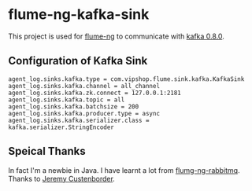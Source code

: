 flume-ng-kafka-sink
================

This project is used for [flume-ng](https://github.com/apache/flume) to communicate with [kafka 0.8.0](http://kafka.apache.org/08/quickstart.html).

Configuration of Kafka Sink
----------

    agent_log.sinks.kafka.type = com.vipshop.flume.sink.kafka.KafkaSink
    agent_log.sinks.kafka.channel = all_channel
    agent_log.sinks.kafka.zk.connect = 127.0.0.1:2181
    agent_log.sinks.kafka.topic = all
    agent_log.sinks.kafka.batchsize = 200
    agent_log.sinks.kafka.producer.type = async
    agent_log.sinks.kafka.serializer.class = kafka.serializer.StringEncoder

Speical Thanks
---------

In fact I'm a newbie in Java. I have learnt a lot from [flumg-ng-rabbitmq](https://github.com/jcustenborder/flume-ng-rabbitmq). Thanks to [Jeremy Custenborder](https://github.com/jcustenborder).

